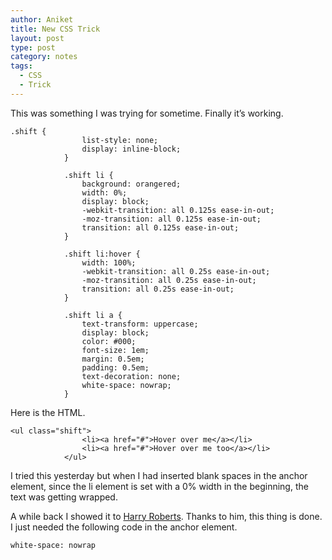```yaml
---
author: Aniket
title: New CSS Trick
layout: post
type: post
category: notes
tags:
  - CSS
  - Trick
---
```

This was something I was trying for sometime. Finally it’s working.

    .shift {
                    list-style: none;
                    display: inline-block;
                }
    
                .shift li {
                    background: orangered;
                    width: 0%;
                    display: block;
                    -webkit-transition: all 0.125s ease-in-out;
                    -moz-transition: all 0.125s ease-in-out;
                    transition: all 0.125s ease-in-out;
                }
    
                .shift li:hover {
                    width: 100%;
                    -webkit-transition: all 0.25s ease-in-out;
                    -moz-transition: all 0.25s ease-in-out;
                    transition: all 0.25s ease-in-out;
                }
    
                .shift li a {
                    text-transform: uppercase;
                    display: block;
                    color: #000;
                    font-size: 1em;
                    margin: 0.5em;
                    padding: 0.5em;
                    text-decoration: none;
                    white-space: nowrap;
                }
    

Here is the HTML.

    <ul class="shift">
                    <li><a href="#">Hover over me</a></li>
                    <li><a href="#">Hover over me too</a></li>
                </ul>
    

I tried this yesterday but when I had inserted blank spaces in the anchor element, since the li element is set with a 0% width in the beginning, the text was getting wrapped.

A while back I showed it to [Harry Roberts][1]. Thanks to him, this thing is done. I just needed the following code in the anchor element.

    white-space: nowrap

 [1]: http://csswizardry.com/ "Harry's Site"